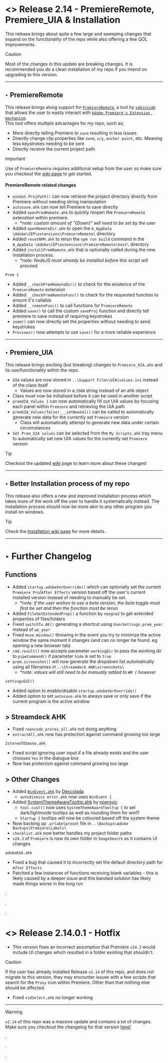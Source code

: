 # <> Release 2.14 - PremiereRemote, Premiere_UIA & Installation
This release brings about quite a few large and sweeping changes that expand on the functionality of the repo while also offering a few QOL improvements.

> [!Caution]
> Most of the changes in this update are breaking changes. It is recommended you do a clean installation of my repo if you intend on upgrading to this version.
***
## ‣ PremiereRemote
This release brings along support for [`PremiereRemote`](https://github.com/sebinside/PremiereRemote), a tool by [`sebinside`](https://github.com/sebinside) that allows the user to easily interact with [`Adobe Premiere's Extension mechanism`](https://github.com/Adobe-CEP).  
This tool offers multiple advantages for my repo, such as;  
- More directly telling Premiere to `save` resulting in less issues
- Directly change clip properties like `zoom`, `x/y`, `anchor point`, etc. Meaning less keystrokes needing to be sent
- Directly receive the current project path

> [!IMPORTANT]
> Use of `PremiereRemote` requires additional setup from the user so make sure you checkout the [wiki page](https://github.com/Tomshiii/ahk/wiki/PremiereRemote) to get started.

#### PremiereRemote related changes
- `winGet.ProjPath()` can now retrieve the project directory directly from Premiere without needing string manipulation
- `autosave.ahk` can now tell Premiere to save directly
- Added `openPremRemote.ahk` to quickly reopen the `PremiereRemote` extenstion within premiere.
    - **note: custom amount of "{Down}" will need to be set by the user*
- Added `openRemoteDir.ahk` to open the `A_AppData \Adobe\CEP\extensions\PremiereRemote\` directory
- Added `resetNPM.ahk` to rerun the `npm run build` command in the `A_AppData \Adobe\CEP\extensions\PremiereRemote\host\` directory
- Added `installPremRemote.ahk` that is optionally called during the new installation process.
    - **note: NodeJS must already be installed before this script will proceed.*

`Prem {`
- Added `__checkPremRemoteDir()` to check for the existence of the `PremiereRemote` extension
- Added `__checkPremRemoteFunc()` to check for the requested function to ensure it's callable
- Added `__remoteFunc()` to call functions for `PremiereRemote`
- Added `save()` to call the custom `saveProj` function and directly tell premiere to save instead of requiring keystrokes
- `zoom()` can now directly set the properties without needing to send keystrokes
- `Previews()` now attempts to use `save()` for a more reliable experience
***

## ‣ Premiere_UIA
This release brings exciting (but breaking) changes to `Premiere_UIA.ahk` and its use/functionality within the repo.
- `UIA` values are now stored in `..\Support Files\UIA\values.ini` instead of the class itself
    - Values are now stored in a `JSON` string instead of an ahk object
- Class must now be initialised before it can be used in another script
- `premUIA_Values {` can now automatically fill out UIA values by focusing each panel within `Premiere` and retrieving the UIA path
- `premUIA_Values(false).__setNewVal()` can be called to automatically generate new data for the currently set `Premiere` version
    - Class will automatically attempt to generate new data under certain circomstances
- `Set Prem_UIA values` can be selected from the `My Scripts.ahk` tray menu to automatically set new UIA values for the currently set `Premiere` version

> [!Tip]
> Checkout the updated [wiki](https://github.com/Tomshiii/ahk/wiki/UIA) page to learn more about these changes!
***

## ‣ Better Installation process of my repo
This release also offers a new and improved installation process which takes more of the work off the user to handle it systematically instead. The installation process should now be more akin to any other program you install on windows.

> [!Tip]
> Check the [Installation wiki page](https://github.com/Tomshiii/ahk/wiki/Installation) for more details.
***
# ‣ Further Changelog
## Functions
- Added `startup.adobeVerOverride()` which can optionally set the current `Premiere Pro`/`After Effects` version based off the user's current installed version instead of needing to manually be set.
    - **note: if the user wishes to use a beta version, the beta toggle must first be set and then the function must be rerun*
- Added `FileGetExtendedProp()` a function by `neogna2` to get extended properties of files/folders
- Fixed `switchTo.AE()` generating a shortcut using `UserSettings.prem_year` instead of `ae_year`
- Fixed `move.Window()` throwing in the event you try to minimize the active window the same moment it changes (and can no longer be found. eg opening a new browser tab)
- `cmd.result()` now accepts parameter `workingDir` to pass the working dir to `pipeCommand()` if parameter `hide` is set to `true`
- `prem.screenshot()` will now generate the dropdown list automatically using all filenames in `..\Streamdeck AHK\screenshots\`
    - **note: values will still need to be manually added to `WM {` however*

`settingsGUI()`
- Added option to enable/disable `startup.adobeVerOverride()`
- Added option to set `autosave.ahk` to always save or only save if the current program is the active window

## > Streamdeck AHK
- Fixed `reencode_prores_all.ahk` not doing anything
- `extractAll.ahk` now has protection against command growing too large

`2stereoTO1mono.ahk`
- Fixed script ignoring user input if a file already exists and the user chooses `Yes` in the dialogue box
- Now has protection against command growing too large

## > Other Changes
- Added [`WinEvent.ahk`](https://github.com/Descolada/AHK-v2-libraries/blob/main/Lib/WinEvent.ahk) by [Descolada](https://github.com/Descolada/)
    - `autodismiss error.ahk` now uses `WinEvent {`
- Added [SystemThemeAwareTooltip.ahk](https://github.com/nperovic/SystemThemeAwareToolTip) by [nperovic](https://github.com/nperovic)
    - `tool.cust()` now uses `SystemThemeAwareTooltip {` to set dark/lightmode tooltips as well as rounding them for win11
    - `Startup {` tooltips will now be coloured based off the system theme
- Now backing up `.prlabelpreset` file in `..\Backups\Adobe Backups\Premiere\Labels\`
- `checklist.ahk` now better handles my project folder paths
- `v24.3` of `Premiere` is now its own folder in `ImageSearch` as it contains UI changes

`adobeKSA.ahk`
- Fixed a bug that caused it to incorrectly set the default directory path for `After Effects`
- Patched a few instances of functions receiving blank variables - this is likely caused by a deeper issue and this bandaid solution has likely made things worse in the long run

.

.

.

# <> Release 2.14.0.1 - Hotfix
- This version fixes an incorrect assumption that Premiere `v24.3` would include UI changes which resulted in a folder existing that shouldn't.

> [!Caution]
> If the user has already installed Release `v2.14` of this repo, and does not migrate to this version, they may encounter issues with a few scripts that search for the `Proxy` icon within Premiere. Other than that nothing else should be affected.

- Fixed `vidSelect.ahk` no longer working
***

> [!Warning]
> `v2.14` of this repo was a massive update and contains a lot of changes. Make sure you checkout the changelog for that version [here!](https://github.com/Tomshiii/ahk/releases/tag/v2.14)

.

.

.

